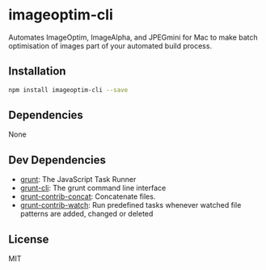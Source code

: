 # imageoptim-cli

Automates ImageOptim, ImageAlpha, and JPEGmini for Mac to make batch optimisation of images part of your automated build process.

## Installation

```sh
npm install imageoptim-cli --save
```

## Dependencies

None

## Dev Dependencies

* [grunt](https://github.com/gruntjs/grunt): The JavaScript Task Runner
* [grunt-cli](https://github.com/gruntjs/grunt-cli): The grunt command line interface
* [grunt-contrib-concat](https://github.com/gruntjs/grunt-contrib-concat): Concatenate files.
* [grunt-contrib-watch](https://github.com/gruntjs/grunt-contrib-watch): Run predefined tasks whenever watched file patterns are added, changed or deleted

## License

MIT
